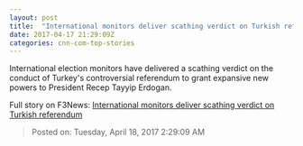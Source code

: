 ```yaml
---
layout: post
title:  "International monitors deliver scathing verdict on Turkish referendum"
date: 2017-04-17 21:29:09Z
categories: cnn-com-top-stories
---
```


International election monitors have delivered a scathing verdict on the conduct of Turkey's controversial referendum to grant expansive new powers to President Recep Tayyip Erdogan.


Full story on F3News: [International monitors deliver scathing verdict on Turkish referendum](http://www.f3nws.com/n/qGjsDC)

> Posted on: Tuesday, April 18, 2017 2:29:09 AM
